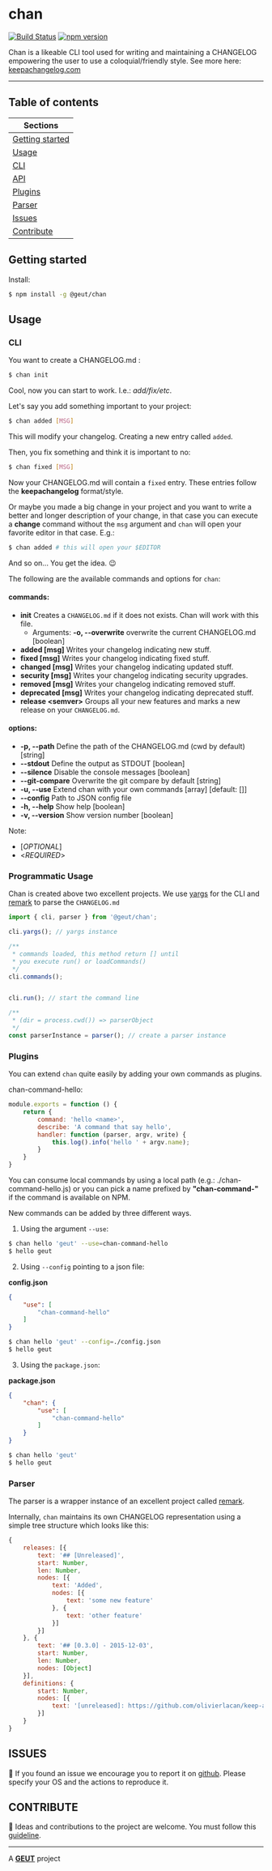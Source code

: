 # chan 

[![Build Status](https://travis-ci.org/geut/chan.svg?branch=master)](https://travis-ci.org/geut/chan)
[![npm version](https://badge.fury.io/js/%40geut%2Fchan.svg)](https://badge.fury.io/js/%40geut%2Fchan)

Chan is a likeable CLI tool used for writing and maintaining a CHANGELOG empowering the user to use a coloquial/friendly style.
See more here: [keepachangelog.com](http://keepachangelog.com/)

____

## Table of contents
Sections |
--- |
[Getting started](#install) |
[Usage](#usage) |
[CLI](#cli) |
[API](#api) |
[Plugins](#plugins) |
[Parser](#parser) |
[Issues](#issues) |
[Contribute](#contribute) |

## <a name="install"></a> Getting started

Install:

```bash
$ npm install -g @geut/chan
```

## <a name="usage"></a> Usage

### <a name="cli"></a> CLI

You want to create a CHANGELOG.md :

```bash
$ chan init
```
Cool, now you can start to work. I.e.: _add/fix/etc_.

Let's say you add something important to your project:
```bash
$ chan added [MSG]
```
This will modify your changelog. Creating a new entry called `added`.

Then, you fix something and think it is important to no:
```bash
$ chan fixed [MSG]
```
Now your CHANGELOG.md will contain a `fixed` entry. These entries follow the **keepachangelog** format/style.

Or maybe you made a big change in your project and you want to write a better and longer description of your change, in that case you can execute a **change** command without the `msg` argument and `chan` will open your favorite editor in that case.
E.g.:
```bash
$ chan added # this will open your $EDITOR
```

And so on... You get the idea. :wink:

 
The following are the available commands and options for `chan`:

#### commands:

  - **init**               Creates a `CHANGELOG.md` if it does not exists. Chan will work with this file.
    - Arguments:
       **-o, --overwrite**  overwrite the current CHANGELOG.md [boolean]
  - **added [msg]**       Writes your changelog indicating new stuff.
  - **fixed [msg]**       Writes your changelog indicating fixed stuff.
  - **changed [msg]**     Writes your changelog indicating updated stuff.
  - **security [msg]**    Writes your changelog indicating security upgrades.
  - **removed [msg]**     Writes your changelog indicating removed stuff.
  - **deprecated [msg]**  Writes your changelog indicating deprecated stuff.
  - **release \<semver\>**  Groups all your new features and marks a new release on your `CHANGELOG.md`.

#### options:

  - **-p, --path**     Define the path of the CHANGELOG.md (cwd by default)   [string]
  - **--stdout**       Define the output as STDOUT                           [boolean]
  - **--silence**      Disable the console messages                          [boolean]
  - **--git-compare**  Overwrite the git compare by default                   [string]
  - **-u, --use**      Extend chan with your own commands        [array] [default: []]
  - **--config**       Path to JSON config file
  - **-h, --help**     Show help                                             [boolean]
  - **-v, --version**  Show version number                                   [boolean]

Note:
- [_OPTIONAL_]
- <_REQUIRED_>


### <a name="api"></a> Programmatic Usage
Chan is created above two excellent projects. We use [yargs](http://yargs.js.org/) for the CLI and [remark](http://remark.js.org/) to parse the `CHANGELOG.md`

```javascript
import { cli, parser } from '@geut/chan';

cli.yargs(); // yargs instance

/**
 * commands loaded, this method return [] until
 * you execute run() or loadCommands()
 */
cli.commands();


cli.run(); // start the command line

/**
 * (dir = process.cwd()) => parserObject
 */
const parserInstance = parser(); // create a parser instance

```

### <a name="plugins"></a> Plugins

You can extend `chan` quite easily by adding your own commands as plugins.

chan-command-hello:
```javascript
module.exports = function () {
    return {
        command: 'hello <name>',
        describe: 'A command that say hello',
        handler: function (parser, argv, write) {
            this.log().info('hello ' + argv.name);
        }
    }
}
```

You can consume local commands by using a local path (e.g.: ./chan-command-hello.js) or you can pick a name prefixed by **"chan-command-"** if the command is available on NPM.

New commands can be added by three different ways.

1. Using the argument `--use`:

```bash
$ chan hello 'geut' --use=chan-command-hello
$ hello geut
```


2. Using `--config` pointing to a json file:

**config.json**
```json
{
    "use": [
        "chan-command-hello"
    ]
}
```

```bash
$ chan hello 'geut' --config=./config.json
$ hello geut
```

3. Using the `package.json`:

**package.json**
```json
{
    "chan": {
        "use": [
            "chan-command-hello"
        ]
    }
}
```

```bash
$ chan hello 'geut'
$ hello geut
```

### <a name="parser"></a> Parser

The parser is a wrapper instance of an excellent project called [remark](https://github.com/wooorm/remark).

Internally, `chan` maintains its own CHANGELOG representation using a simple tree structure which looks like this:

```javascript
{
    releases: [{
        text: '## [Unreleased]',
        start: Number,
        len: Number,
        nodes: [{
            text: 'Added',
            nodes: [{
                text: 'some new feature'
            }, {
                text: 'other feature'
            }]
        }]
    }, {
        text: '## [0.3.0] - 2015-12-03',
        start: Number,
        len: Number,
        nodes: [Object]
    }],
    definitions: {
        start: Number,
        nodes: [{
            text: '[unreleased]: https://github.com/olivierlacan/keep-a-changelog/compare/v0.3.0...HEAD'
        }]
    }
}
```

## <a name="issues"></a> ISSUES

:bug: If you found an issue we encourage you to report it on [github](https://github.com/geut/chan/issues). Please specify your OS and the actions to reproduce it.

## <a name="contribute"></a> CONTRIBUTE

:busts_in_silhouette: Ideas and contributions to the project are welcome. You must follow this [guideline](https://github.com/geut/chan/blob/master/CONTRIBUTING.md).
___

A [**GEUT**](http://geutstudio.com/) project
